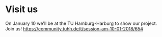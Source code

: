 # Visit us
On January 10 we'll be at the TU Hamburg-Harburg to show our project.
Join us!
https://community.tuhh.de/t/session-am-10-01-2018/654
